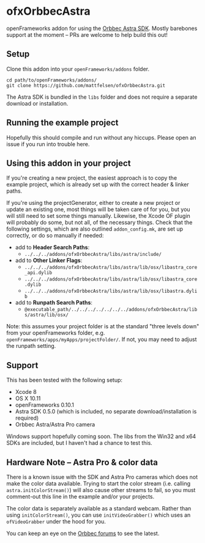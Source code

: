 # ofxOrbbecAstra

openFrameworks addon for using the [Orbbec Astra SDK](https://orbbec3d.com/develop/). Mostly barebones support at the moment – PRs are welcome to help build this out!

## Setup

Clone this addon into your `openFrameworks/addons` folder.

```
cd path/to/openFrameworks/addons/
git clone https://github.com/mattfelsen/ofxOrbbecAstra.git
```

The Astra SDK is bundled in the `libs` folder and does not require a separate download or installation.

## Running the example project

Hopefully this should compile and run without any hiccups. Please open an issue if you run into trouble here.

## Using this addon in your project

If you're creating a new project, the easiest approach is to copy the example project, which is already set up with the correct header & linker paths.

If you're using the projectGenerator, either to create a new project or update an existing one, most things will be taken care of for you, but you will still need to set some things manually. Likewise, the Xcode OF plugin will probably do some, but not all, of the necessary things. Check that the following settings, which are also outlined  `addon_config.mk`, are set up correctly, or do so manually if needed:

- add to **Header Search Paths**:
  - `../../../addons/ofxOrbbecAstra/libs/astra/include/`
- add to **Other Linker Flags**:
  - `../../../addons/ofxOrbbecAstra/libs/astra/lib/osx/libastra_core_api.dylib`
  - `../../../addons/ofxOrbbecAstra/libs/astra/lib/osx/libastra_core.dylib`
  - `../../../addons/ofxOrbbecAstra/libs/astra/lib/osx/libastra.dylib`
- add to **Runpath Search Paths**:
  - `@executable_path/../../../../../../../addons/ofxOrbbecAstra/libs/astra/lib/osx/`

Note: this assumes your project folder is at the standard "three levels down" from your openFrameworks folder, e.g. `openFrameworks/apps/myApps/projectFolder/`. If not, you may need to adjust the runpath setting.

## Support

This has been tested with the following setup:

- Xcode 8
- OS X 10.11
- openFrameworks 0.10.1
- Astra SDK 0.5.0 (which is included, no separate download/installation is required)
- Orbbec Astra/Astra Pro camera

Windows support hopefully coming soon. The libs from the Win32 and x64 SDKs are included, but I haven't had a chance to test this.

## Hardware Note – Astra Pro & color data

There is a known issue with the SDK and Astra Pro cameras which does not make the color data available. Trying to start the color stream (i.e. calling `astra.initColorStream()`) will also cause other streams to fail, so you must comment-out this line in the example and/or your projects.

The color data is separately available as a standard webcam. Rather than using `initColorStream()`, you can use `initVideoGrabber()` which uses an `ofVideoGrabber` under the hood for you.

You can keep an eye on the [Orbbec forums](https://3dclub.orbbec3d.com/) to see the latest.
